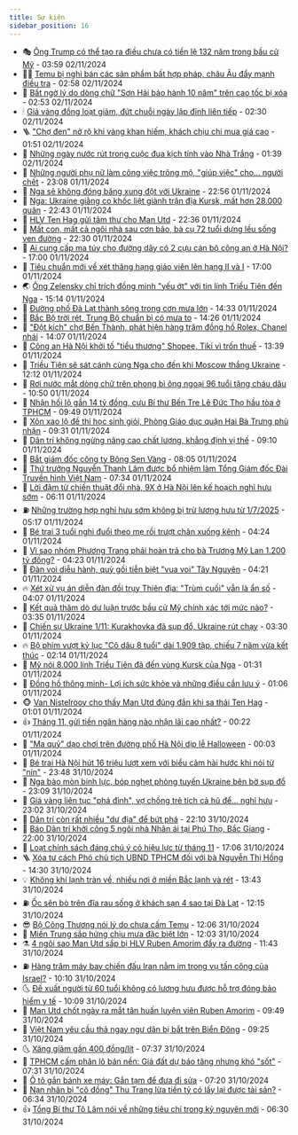 ```yaml
---
title: Sự kiện
sidebar_position: 16
---
```


<!-- dantri-su-kien:START -->
- 🎭 [Ông Trump có thể tạo ra điều chưa có tiền lệ 132 năm trong bầu cử Mỹ](https://dantri.com.vn/the-gioi/ong-trump-co-the-tao-ra-dieu-chua-co-tien-le-132-nam-trong-bau-cu-my-20241102105614834.htm) - 03:59 02/11/2024
- 👨‍🏫 [Temu bị nghi bán các sản phẩm bất hợp pháp, châu Âu đẩy mạnh điều tra](https://dantri.com.vn/kinh-doanh/temu-bi-nghi-ban-cac-san-pham-bat-hop-phap-chau-au-day-manh-dieu-tra-20241101233522653.htm) - 02:58 02/11/2024
- 🌮 [Bất ngờ lý do dòng chữ &quot;Sơn Hải bảo hành 10 năm&quot; trên cao tốc bị xóa](https://dantri.com.vn/xa-hoi/bat-ngo-ly-do-dong-chu-son-hai-bao-hanh-10-nam-tren-cao-toc-bi-xoa-20241102093041891.htm) - 02:53 02/11/2024
- 🕯 [Giá vàng đồng loạt giảm, đứt chuỗi ngày lập đỉnh liên tiếp](https://dantri.com.vn/kinh-doanh/gia-vang-dong-loat-giam-dut-chuoi-ngay-lap-dinh-lien-tiep-20241101233525312.htm) - 02:30 02/11/2024
- 🪜 [&quot;Chợ đen&quot; nở rộ khi vàng khan hiếm, khách chịu chi mua giá cao](https://dantri.com.vn/kinh-doanh/cho-den-no-ro-khi-vang-khan-hiem-khach-chiu-chi-mua-gia-cao-20241101172901981.htm) - 01:51 02/11/2024
- 🐘 [Những ngày nước rút trong cuộc đua kịch tính vào Nhà Trắng](https://dantri.com.vn/the-gioi/nhung-ngay-nuoc-rut-trong-cuoc-dua-kich-tinh-vao-nha-trang-20241031205243041.htm) - 01:39 02/11/2024
- 🤔 [Những người phụ nữ làm công việc trông mộ, &quot;giúp việc&quot; cho... người chết](https://dantri.com.vn/doi-song/nhung-nguoi-phu-nu-lam-cong-viec-trong-mo-giup-viec-cho-nguoi-chet-20241101112808958.htm) - 23:08 01/11/2024
- 🧠 [Nga sẽ không đóng băng xung đột với Ukraine](https://dantri.com.vn/the-gioi/nga-se-khong-dong-bang-xung-dot-voi-ukraine-20241102054959091.htm) - 22:56 01/11/2024
- 📝 [Nga: Ukraine giằng co khốc liệt giành trận địa Kursk, mất hơn 28.000 quân](https://dantri.com.vn/the-gioi/nga-ukraine-giang-co-khoc-liet-gianh-tran-dia-kursk-mat-hon-28000-quan-20241101233440802.htm) - 22:43 01/11/2024
- 🦏 [HLV Ten Hag gửi tâm thư cho Man Utd](https://dantri.com.vn/the-thao/hlv-ten-hag-gui-tam-thu-cho-man-utd-20241102053451275.htm) - 22:36 01/11/2024
- 🥰 [Mất con, mất cả ngôi nhà sau cơn bão, bà cụ 72 tuổi dựng lều sống ven đường](https://dantri.com.vn/tam-long-nhan-ai/mat-con-mat-ca-ngoi-nha-sau-con-bao-ba-cu-72-tuoi-dung-leu-song-ven-duong-20241025165916511.htm) - 22:30 01/11/2024
- 🤗 [Ai cung cấp ma túy cho đường dây có 2 cựu cán bộ công an ở Hà Nội?](https://dantri.com.vn/phap-luat/ai-cung-cap-ma-tuy-cho-duong-day-co-2-cuu-can-bo-cong-an-o-ha-noi-20241101211035764.htm) - 17:00 01/11/2024
- 🌈 [Tiêu chuẩn mới về xét thăng hạng giáo viên lên hạng II và I](https://dantri.com.vn/giao-duc/tieu-chuan-moi-ve-xet-thang-hang-giao-vien-len-hang-ii-va-i-20241101205946406.htm) - 17:00 01/11/2024
- 🌏 [Ông Zelensky chỉ trích đồng minh &quot;yếu ớt&quot; với tin lính Triều Tiên đến Nga](https://dantri.com.vn/the-gioi/ong-zelensky-chi-trich-dong-minh-yeu-ot-voi-tin-linh-trieu-tien-den-nga-20241101155501260.htm) - 15:14 01/11/2024
- 💄 [Đường phố Đà Lạt thành sông trong cơn mưa lớn](https://dantri.com.vn/xa-hoi/duong-pho-da-lat-thanh-song-trong-con-mua-lon-20241101210604783.htm) - 14:33 01/11/2024
- 👺 [Bắc Bộ trời rét, Trung Bộ chuẩn bị có mưa to](https://dantri.com.vn/xa-hoi/bac-bo-troi-ret-trung-bo-chuan-bi-co-mua-to-20241101211445555.htm) - 14:26 01/11/2024
- 👹 [&quot;Đột kích&quot; chợ Bến Thành, phát hiện hàng trăm đồng hồ Rolex, Chanel nhái](https://dantri.com.vn/kinh-doanh/dot-kich-cho-ben-thanh-phat-hien-hang-tram-dong-ho-rolex-chanel-nhai-20241101192440597.htm) - 14:07 01/11/2024
- 🌊 [Công an Hà Nội khởi tố &quot;tiểu thương&quot; Shopee, Tiki vì trốn thuế](https://dantri.com.vn/phap-luat/cong-an-ha-noi-khoi-to-tieu-thuong-shopee-tiki-vi-tron-thue-20241101203244606.htm) - 13:39 01/11/2024
- 🤠 [Triều Tiên sẽ sát cánh cùng Nga cho đến khi Moscow thắng Ukraine](https://dantri.com.vn/the-gioi/trieu-tien-se-sat-canh-cung-nga-cho-den-khi-moscow-thang-ukraine-20241101180145369.htm) - 12:12 01/11/2024
- 🎊 [Rơi nước mắt dòng chữ trên phong bì ông ngoại 96 tuổi tặng cháu dâu](https://dantri.com.vn/an-sinh/roi-nuoc-mat-dong-chu-tren-phong-bi-ong-ngoai-96-tuoi-tang-chau-dau-20241101171456589.htm) - 10:50 01/11/2024
- 🐘 [Nhận hối lộ gần 14 tỷ đồng, cựu Bí thư Bến Tre Lê Đức Thọ hầu tòa ở TPHCM](https://dantri.com.vn/phap-luat/nhan-hoi-lo-gan-14-ty-dong-cuu-bi-thu-ben-tre-le-duc-tho-hau-toa-o-tphcm-20241101163355934.htm) - 09:49 01/11/2024
- 💂 [Xôn xao lộ đề thi học sinh giỏi, Phòng Giáo dục quận Hai Bà Trưng phủ nhận](https://dantri.com.vn/giao-duc/xon-xao-lo-de-thi-hoc-sinh-gioi-phong-giao-duc-quan-hai-ba-trung-phu-nhan-20241030210618773.htm) - 09:31 01/11/2024
- 👹 [Dân trí không ngừng nâng cao chất lượng, khẳng định vị thế](https://dantri.com.vn/xa-hoi/dan-tri-khong-ngung-nang-cao-chat-luong-khang-dinh-vi-the-20241101160420664.htm) - 09:10 01/11/2024
- 🦒 [Bắt giám đốc công ty Bông Sen Vàng](https://dantri.com.vn/phap-luat/bat-giam-doc-cong-ty-bong-sen-vang-20241101115644948.htm) - 08:05 01/11/2024
- 🗽 [Thứ trưởng Nguyễn Thanh Lâm được bổ nhiệm làm Tổng Giám đốc Đài Truyền hình Việt Nam](https://dantri.com.vn/xa-hoi/thu-truong-nguyen-thanh-lam-duoc-bo-nhiem-lam-tong-giam-doc-dai-truyen-hinh-viet-nam-20241101143414485.htm) - 07:34 01/11/2024
- 💄 [Lời đậm từ chiến thuật đổi nhà, 9X ở Hà Nội lên kế hoạch nghỉ hưu sớm](https://dantri.com.vn/doi-song/loi-dam-tu-chien-thuat-doi-nha-9x-o-ha-noi-len-ke-hoach-nghi-huu-som-20241030170022039.htm) - 06:11 01/11/2024
- ⛽️ [Những trường hợp nghỉ hưu sớm không bị trừ lương hưu từ 1/7/2025](https://dantri.com.vn/an-sinh/nhung-truong-hop-nghi-huu-som-khong-bi-tru-luong-huu-tu-172025-20241101113956022.htm) - 05:17 01/11/2024
- 🥷 [Bé trai 3 tuổi nghi đuổi theo mẹ rồi trượt chân xuống kênh](https://dantri.com.vn/phap-luat/be-trai-3-tuoi-nghi-duoi-theo-me-roi-truot-chan-xuong-kenh-20241101104228137.htm) - 04:24 01/11/2024
- 🤖 [Vì sao nhóm Phương Trang phải hoàn trả cho bà Trương Mỹ Lan 1.200 tỷ đồng?](https://dantri.com.vn/phap-luat/vi-sao-nhom-phuong-trang-phai-hoan-tra-cho-ba-truong-my-lan-1200-ty-dong-20241101103307274.htm) - 04:23 01/11/2024
- 🌊 [Đàn voi diễu hành, quỳ gối tiễn biệt &quot;vua voi&quot; Tây Nguyên](https://dantri.com.vn/xa-hoi/dan-voi-dieu-hanh-quy-goi-tien-biet-vua-voi-tay-nguyen-20241101105819815.htm) - 04:21 01/11/2024
- 🔥 [Xét xử vụ án diễn đàn đồi trụy Thiên địa: &quot;Trùm cuối&quot; vẫn là ẩn số](https://dantri.com.vn/phap-luat/xet-xu-vu-an-dien-dan-doi-truy-thien-dia-trum-cuoi-van-la-an-so-20241101101134461.htm) - 04:07 01/11/2024
- 🦏 [Kết quả thăm dò dư luận trước bầu cử Mỹ chính xác tới mức nào?](https://dantri.com.vn/the-gioi/ket-qua-tham-do-du-luan-truoc-bau-cu-my-chinh-xac-toi-muc-nao-20241030113729776.htm) - 03:35 01/11/2024
- 🐘 [Chiến sự Ukraine 1/11: Kurakhovka đã sụp đổ, Ukraine rút chạy](https://dantri.com.vn/the-gioi/chien-su-ukraine-111-kurakhovka-da-sup-do-ukraine-rut-chay-20241101101914577.htm) - 03:30 01/11/2024
- 🔥 [Bộ phim vượt kỷ lục &quot;Cô dâu 8 tuổi&quot; dài 1.909 tập, chiếu 7 năm vừa kết thúc](https://dantri.com.vn/giai-tri/bo-phim-vuot-ky-luc-co-dau-8-tuoi-dai-1909-tap-chieu-7-nam-vua-ket-thuc-20241101085726455.htm) - 02:14 01/11/2024
- 💼 [Mỹ nói 8.000 lính Triều Tiên đã đến vùng Kursk của Nga](https://dantri.com.vn/the-gioi/my-noi-8000-linh-trieu-tien-da-den-vung-kursk-cua-nga-20241101082538296.htm) - 01:31 01/11/2024
- 🚀 [Đồng hồ thông minh- Lợi ích sức khỏe và những điều cần lưu ý](https://dantri.com.vn/suc-khoe/dong-ho-thong-minh-loi-ich-suc-khoe-va-nhung-dieu-can-luu-y-20241101070604676.htm) - 01:06 01/11/2024
- 🐵 [Van Nistelrooy cho thấy Man Utd đúng đắn khi sa thải Ten Hag](https://dantri.com.vn/the-thao/van-nistelrooy-cho-thay-man-utd-dung-dan-khi-sa-thai-ten-hag-20241031093750326.htm) - 01:01 01/11/2024
- 👍 [Tháng 11, gửi tiền ngân hàng nào nhận lãi cao nhất?](https://dantri.com.vn/kinh-doanh/thang-11-gui-tien-ngan-hang-nao-nhan-lai-cao-nhat-20241101003623839.htm) - 00:22 01/11/2024
- 🚦 [&quot;Ma quỷ&quot; dạo chơi trên đường phố Hà Nội dịp lễ Halloween](https://dantri.com.vn/xa-hoi/ma-quy-dao-choi-tren-duong-pho-ha-noi-dip-le-halloween-20241101062232466.htm) - 00:03 01/11/2024
- 🥸 [Bé trai Hà Nội hút 16 triệu lượt xem với biểu cảm hài hước khi nói từ &quot;nín&quot;](https://dantri.com.vn/an-sinh/be-trai-ha-noi-hut-16-trieu-luot-xem-voi-bieu-cam-hai-huoc-khi-noi-tu-nin-20241101011447203.htm) - 23:48 31/10/2024
- 🥷 [Nga bào mòn binh lực, bóp nghẹt phòng tuyến Ukraine bên bờ sụp đổ](https://dantri.com.vn/the-gioi/nga-bao-mon-binh-luc-bop-nghet-phong-tuyen-ukraine-ben-bo-sup-do-20241031165654215.htm) - 23:09 31/10/2024
- 🤡 [Giá vàng liên tục &quot;phá đỉnh&quot;, vợ chồng trẻ tích cả hũ để... nghỉ hưu](https://dantri.com.vn/doi-song/gia-vang-lien-tuc-pha-dinh-vo-chong-tre-tich-ca-hu-de-nghi-huu-20241028185233229.htm) - 23:02 31/10/2024
- 🥳 [Dân trí còn rất nhiều &quot;dư địa&quot; để bứt phá](https://dantri.com.vn/xa-hoi/dan-tri-con-rat-nhieu-du-dia-de-but-pha-20241031220907070.htm) - 22:10 31/10/2024
- 🤩 [Báo Dân trí khởi công 5 ngôi nhà Nhân ái tại Phú Thọ, Bắc Giang](https://dantri.com.vn/tam-long-nhan-ai/bao-dan-tri-khoi-cong-5-ngoi-nha-nhan-ai-tai-phu-tho-bac-giang-20241031230627736.htm) - 22:00 31/10/2024
- 🎡 [Loạt chính sách đáng chú ý có hiệu lực từ tháng 11](https://dantri.com.vn/xa-hoi/loat-chinh-sach-dang-chu-y-co-hieu-luc-tu-thang-11-20241031173400841.htm) - 17:06 31/10/2024
- 🪜 [Xóa tư cách Phó chủ tịch UBND TPHCM đối với bà Nguyễn Thị Hồng](https://dantri.com.vn/xa-hoi/xoa-tu-cach-pho-chu-tich-ubnd-tphcm-doi-voi-ba-nguyen-thi-hong-20241031212456566.htm) - 14:30 31/10/2024
- 💡 [Không khí lạnh tràn về, nhiều nơi ở miền Bắc lạnh và rét](https://dantri.com.vn/xa-hoi/khong-khi-lanh-tran-ve-nhieu-noi-o-mien-bac-lanh-va-ret-20241031203810055.htm) - 13:43 31/10/2024
- ⛽️ [Ốc sên bò trên đĩa rau sống ở khách sạn 4 sao tại Đà Lạt](https://dantri.com.vn/suc-khoe/oc-sen-bo-tren-dia-rau-song-o-khach-san-4-sao-tai-da-lat-20241031180602120.htm) - 12:15 31/10/2024
- 😎 [Bộ Công Thương nói lý do chưa cấm Temu](https://dantri.com.vn/kinh-doanh/bo-cong-thuong-noi-ly-do-chua-cam-temu-20241031181839469.htm) - 12:06 31/10/2024
- 🗽 [Miền Trung sắp hứng chịu mưa đặc biệt lớn](https://dantri.com.vn/xa-hoi/mien-trung-sap-hung-chiu-mua-dac-biet-lon-20241031184951199.htm) - 12:03 31/10/2024
- ⚗️ [4 ngôi sao Man Utd sắp bị HLV Ruben Amorim đẩy ra đường](https://dantri.com.vn/the-thao/4-ngoi-sao-man-utd-sap-bi-hlv-ruben-amorim-day-ra-duong-20241031184344125.htm) - 11:43 31/10/2024
- ⛽️ [Hàng trăm máy bay chiến đấu Iran nằm im trong vụ tấn công của Israel?](https://dantri.com.vn/the-gioi/hang-tram-may-bay-chien-dau-iran-nam-im-trong-vu-tan-cong-cua-israel-20241031121608444.htm) - 10:10 31/10/2024
- 🌜 [Đề xuất người từ 60 tuổi không có lương hưu được hỗ trợ đóng bảo hiểm y tế](https://dantri.com.vn/an-sinh/de-xuat-nguoi-tu-60-tuoi-khong-co-luong-huu-duoc-ho-tro-dong-bao-hiem-y-te-20241031163350969.htm) - 10:09 31/10/2024
- 🦩 [Man Utd chốt ngày ra mắt tân huấn luyện viên Ruben Amorim](https://dantri.com.vn/the-thao/man-utd-chot-ngay-ra-mat-tan-huan-luyen-vien-ruben-amorim-20241031164821815.htm) - 09:49 31/10/2024
- 🦒 [Việt Nam yêu cầu thả ngay ngư dân bị bắt trên Biển Đông](https://dantri.com.vn/xa-hoi/viet-nam-yeu-cau-tha-ngay-ngu-dan-bi-bat-tren-bien-dong-20241031161204543.htm) - 09:25 31/10/2024
- 🌜 [Xăng giảm gần 400 đồng/lít](https://dantri.com.vn/kinh-doanh/xang-giam-gan-400-donglit-20241031143539082.htm) - 07:37 31/10/2024
- 🐎 [TPHCM cấm phân lô bán nền: Giá đất dự báo tăng nhưng khó &quot;sốt&quot;](https://dantri.com.vn/bat-dong-san/tphcm-cam-phan-lo-ban-nen-gia-dat-du-bao-tang-nhung-kho-sot-20241031130322467.htm) - 07:31 31/10/2024
- 🌋 [Ô tô gắn bánh xe máy: Gắn tạm để đưa đi sửa](https://dantri.com.vn/xa-hoi/o-to-gan-banh-xe-may-gan-tam-de-dua-di-sua-20241031140530645.htm) - 07:20 31/10/2024
- 🧰 [Nạn nhân bị &quot;cô đồng&quot; Thu Trang lừa tiền tỷ có lấy lại được tài sản?](https://dantri.com.vn/phap-luat/nan-nhan-bi-co-dong-thu-trang-lua-tien-ty-co-lay-lai-duoc-tai-san-20241031080807585.htm) - 06:34 31/10/2024
- 👍 [Tổng Bí thư Tô Lâm nói về những tiêu chí trong kỷ nguyên mới](https://dantri.com.vn/xa-hoi/tong-bi-thu-to-lam-noi-ve-nhung-tieu-chi-trong-ky-nguyen-moi-20241031123247786.htm) - 06:30 31/10/2024<!-- dantri-su-kien:END -->
